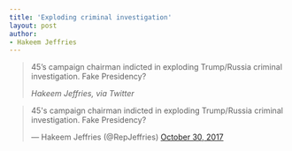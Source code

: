 ```yaml
---
title: 'Exploding criminal investigation'
layout: post
author:
- Hakeem Jeffries
---
```


> 45’s campaign chairman indicted in exploding Trump/Russia criminal investigation. Fake Presidency?
>
> <cite>Hakeem Jeffries, via Twitter</cite>

<blockquote class="twitter-tweet"><p lang="en" dir="ltr">45&#39;s campaign chairman indicted in exploding Trump/Russia criminal investigation. Fake Presidency?</p>&mdash; Hakeem Jeffries (@RepJeffries) <a href="https://twitter.com/RepJeffries/status/924981218889883648?ref_src=twsrc%5Etfw">October 30, 2017</a></blockquote> <script async src="https://platform.twitter.com/widgets.js" charset="utf-8"></script>
